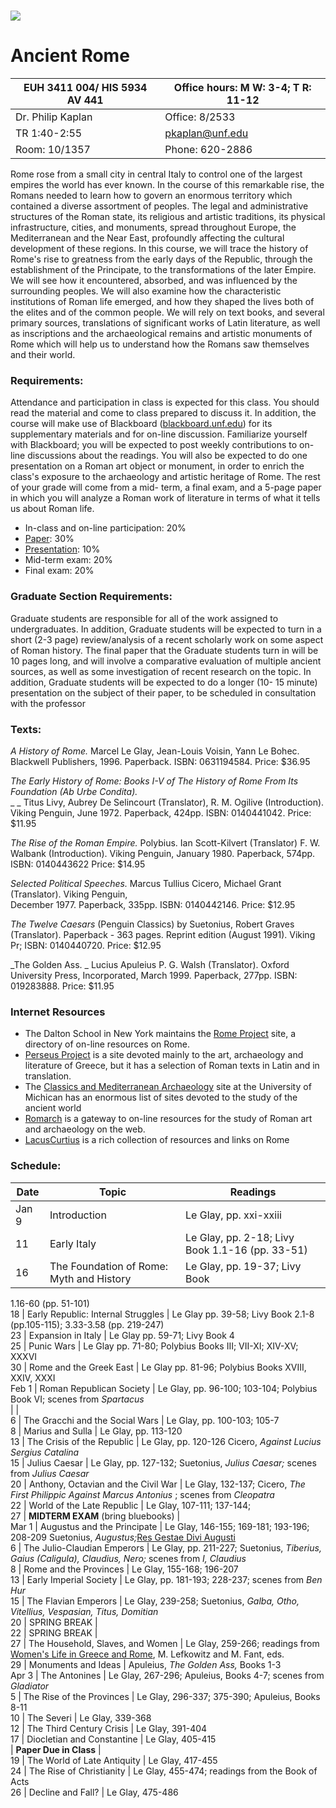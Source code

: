 #  ![](colos.jpg)

#  Ancient Rome

EUH 3411 004/ HIS 5934 AV 441 | Office hours: M W: 3-4; T R: 11-12  
---|---  
Dr. Philip Kaplan | Office: 8/2533  
TR  1:40-2:55 | pkaplan@unf.edu  
Room: 10/1357 | Phone: 620-2886  
  
Rome rose from a small city in central Italy to control one of the largest
empires the world has ever known. In the course of this remarkable rise, the
Romans needed to learn how to govern an enormous territory which contained a
diverse assortment of peoples. The legal and administrative structures of the
Roman state, its religious and artistic traditions, its physical
infrastructure, cities, and monuments, spread throughout Europe, the
Mediterranean and the Near East, profoundly affecting the cultural development
of these regions. In this course, we will trace the history of Rome's rise to
greatness from the early days of the Republic, through the establishment of
the Principate, to the transformations of the later Empire. We will see how it
encountered, absorbed, and was influenced by the surrounding peoples. We will
also examine how the characteristic institutions of Roman life emerged, and
how they shaped the lives both of the elites and of the common people. We will
rely on text books, and several primary sources, translations of significant
works of Latin literature, as well as inscriptions and the archaeological
remains and artistic monuments of Rome which will help us to understand how
the Romans saw themselves and their world.  


###  Requirements:

Attendance and participation in class is expected for this class. You should
read the material and come to class prepared to discuss it.  In addition, the
course will make use of Blackboard
([blackboard.unf.edu](http://blackboard.unf.edu)) for its supplementary
materials and for on-line discussion. Familiarize yourself with Blackboard;
you will be expected to post weekly contributions to on-line discussions about
the readings. You will also be expected to do one presentation on a Roman art
object or monument, in order to enrich the class's exposure to the archaeology
and artistic heritage of Rome. The rest of your grade will come from a mid-
term, a final exam, and a 5-page paper in which you will analyze a Roman work
of literature in terms of what it tells us about Roman life.

  * In-class and on-line participation: 20%
  * [Paper](romepap.html): 30%
  * [Presentation](Romegroup.html): 10%
  * Mid-term exam: 20%
  * Final exam: 20%

###  Graduate Section Requirements:

Graduate students are responsible for all of the work assigned to
undergraduates. In addition, Graduate students will be expected to turn in a
short (2-3 page) review/analysis of a recent scholarly work on some aspect of
Roman history. The final paper that the Graduate students turn in will be 10
pages long, and will involve a comparative evaluation of multiple ancient
sources, as well as some investigation of recent research on the topic. In
addition, Graduate students will be expected to do a longer (10- 15 minute)
presentation on the subject of their paper, to be scheduled in consultation
with the professor

###  Texts:

_A History of Rome._ Marcel Le Glay, Jean-Louis Voisin, Yann Le Bohec.
Blackwell Publishers, 1996\. Paperback. ISBN: 0631194584. Price: $36.95

_The Early History of Rome: Books I-V of The History of Rome From Its
Foundation (Ab Urbe Condita)._  
_ _ Titus Livy,  Aubrey De Selincourt (Translator), R. M. Ogilive
(Introduction). Viking Penguin, June  1972\. Paperback, 424pp. ISBN:
0140441042. Price: $11.95

_The Rise of the Roman Empire._ Polybius.  Ian Scott-Kilvert (Translator)  F.
W. Walbank (Introduction). Viking Penguin, January  1980. Paperback, 574pp.
ISBN: 0140443622 Price: $14.95

_Selected Political Speeches._ Marcus Tullius Cicero,  Michael Grant
(Translator). Viking Penguin,  
 December  1977\. Paperback, 335pp.  ISBN: 0140442146.  Price: $12.95

_The Twelve Caesars_ (Penguin Classics) by Suetonius, Robert Graves
(Translator). Paperback - 363 pages. Reprint edition (August 1991). Viking Pr;
ISBN: 0140440720. Price: $12.95

_The Golden Ass.  _ Lucius Apuleius  P. G. Walsh (Translator). Oxford
University Press, Incorporated, March  1999\. Paperback, 277pp. ISBN:
019283888. Price: $11.95  


###  Internet Resources

  *  The Dalton School in New York maintains the  [Rome Project](http://www.dalton.org/groups/rome/)  site, a directory of on-line resources on Rome.
  * [Perseus Project](http://www.perseus.tufts.edu/) is a site devoted mainly to the art, archaeology and literature of Greece, but it has a selection of Roman texts in Latin and in translation.
  * The  [Classics and Mediterranean Archaeology](http://rome.classics.lsa.umich.edu/welcome.html) site at the University of Michican has an enormous list of sites devoted to the study of the ancient world
  *  [Romarch](http://acad.depauw.edu/romarch/) is a gateway to on-line resources for the study of Roman art and archaeology on the web.
  *  [LacusCurtius](http://www.ukans.edu/history/index/europe/ancient_rome/E/Roman/home.html) is a rich collection of resources and links on Rome

###  Schedule:

  **Date** |    **Topic** | **Readings**  
---|---|---  
Jan 9 | Introduction |  Le Glay, pp. xxi-xxiii  
11 | Early Italy  | Le Glay, pp. 2-18;  Livy Book 1.1-16 (pp. 33-51)  
16 | The Foundation of Rome: Myth and History | Le Glay, pp. 19-37; Livy Book
1.16-60 (pp. 51-101)  
18 | Early Republic: Internal Struggles | Le Glay pp. 39-58; Livy Book 2.1-8
(pp.105-115);  3.33-3.58 (pp. 219-247)  
23 | Expansion in Italy | Le Glay pp. 59-71; Livy Book 4  
25 | Punic Wars | Le Glay pp. 71-80; Polybius Books III; VII-XI; XIV-XV; XXXVI  
30 | Rome and the Greek East | Le Glay pp. 81-96; Polybius Books XVIII, XXIV,
XXXI  
Feb 1 | Roman Republican Society | Le Glay, pp. 96-100; 103-104; Polybius Book
VI; scenes from _Spartacus_  
|  |  
6 | The Gracchi and the Social Wars | Le Glay, pp. 100-103; 105-7  
8 | Marius and Sulla | Le Glay, pp. 113-120  
13 | The Crisis of the Republic | Le Glay, pp. 120-126 Cicero, _Against Lucius
Sergius Catalina_  
15 | Julius Caesar | Le Glay, pp. 127-132; Suetonius, _Julius Caesar;_ scenes
from _Julius Caesar_  
20 | Anthony, Octavian and the Civil War | Le Glay, 132-137; Cicero, _The
First Philippic Against Marcus Antonius_ ; scenes from _Cleopatra_  
22 | World of the Late Republic | Le Glay, 107-111; 137-144;  
27 | **MIDTERM EXAM** (bring bluebooks) |  
Mar 1 | Augustus and the Principate | Le Glay, 146-155; 169-181; 193-196;
208-209 Suetonius, _Augustus;_[Res Gestae Divi
Augusti](http://classics.mit.edu/Augustus/deeds.html)  
6 | The Julio-Claudian Emperors | Le Glay, pp. 211-227; Suetonius, _Tiberius,
Gaius (Caligula), Claudius, Nero;_ scenes from _I, Claudius_  
8 | Rome and the Provinces | Le Glay, 155-168; 196-207  
13 | Early Imperial Society | Le Glay, pp. 181-193; 228-237; scenes from _Ben
Hur_  
15 | The Flavian Emperors | Le Glay, 239-258; Suetonius, _Galba, Otho,
Vitellius, Vespasian, Titus, Domitian_  
20 | SPRING BREAK |  
22 | SPRING BREAK |  
27 | The Household, Slaves, and Women | Le Glay, 259-266; readings from
[Women's Life in Greece and
Rome](http://www.stoa.org/diotima/anthology/wlgr/wlgr-romanlegal.shtml), M.
Lefkowitz and M. Fant, eds.  
29 | Monuments and Ideas | Apuleius, _The Golden Ass,_ Books 1-3  
Apr 3 | The Antonines | Le Glay, 267-296; Apuleius, Books 4-7; scenes from
_Gladiator_  
5 | The Rise of the Provinces | Le Glay, 296-337; 375-390; Apuleius, Books
8-11  
10 | The Severi | Le Glay, 339-368  
12 | The Third Century Crisis | Le Glay, 391-404  
17 | Diocletian and Constantine | Le Glay, 405-415  
| **Paper Due in Class** |  
19 | The World of Late Antiquity | Le Glay, 417-455  
24 | The Rise of Christianity | Le Glay, 455-474; readings from the Book of
Acts  
26 | Decline and Fall? | Le Glay, 475-486

